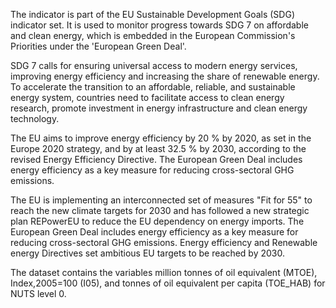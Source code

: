 The indicator is part of the EU Sustainable Development Goals (SDG)
indicator set. It is used to monitor progress towards SDG 7 on
affordable and clean energy, which is embedded in the European
Commission's Priorities under the 'European Green Deal'.

SDG 7 calls for ensuring universal access to modern energy services,
improving energy efficiency and increasing the share of
renewable energy. To accelerate the transition to an affordable,
reliable, and sustainable energy system, countries need to
facilitate access to clean energy research, promote investment
in energy infrastructure and clean energy technology.

The EU aims to improve energy efficiency by 20 % by 2020,
as set in the Europe 2020 strategy, and by at least 32.5 %
by 2030, according to the revised Energy Efficiency Directive.
The European Green Deal includes energy efficiency as a
key measure for reducing cross-sectoral GHG emissions.

The EU is implementing an interconnected set of measures
"Fit for 55" to reach the new climate targets for 2030
and has followed a new strategic plan REPowerEU to reduce
the EU dependency on energy imports. The European Green
Deal includes energy efficiency as a key measure for
reducing cross-sectoral GHG emissions. Energy efficiency
and Renewable energy Directives set ambitious EU targets
to be reached by 2030.

The dataset contains the variables million tonnes of oil equivalent (MTOE),
Index,2005=100 (I05), and tonnes of oil equivalent per capita (TOE_HAB) for
NUTS level 0.